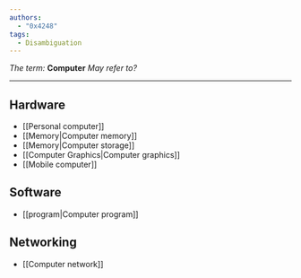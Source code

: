 ```yaml
---
authors:
  - "0x4248"
tags:
  - Disambiguation
---
```

*The term:* **Computer** *May refer to?*
<hr>

## Hardware
- [[Personal computer]]
- [[Memory|Computer memory]]
- [[Memory|Computer storage]]
- [[Computer Graphics|Computer graphics]]
- [[Mobile computer]]
## Software
- [[program|Computer program]]
## Networking
- [[Computer network]]